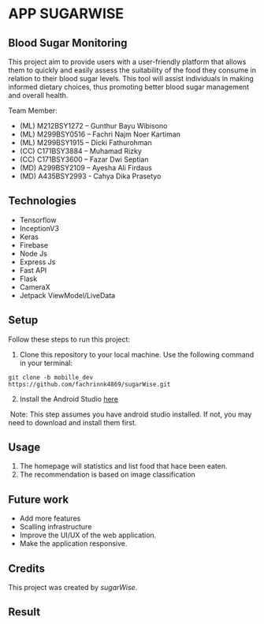 # APP SUGARWISE
## Blood Sugar Monitoring

This project aim to provide users with a user-friendly platform that allows them to quickly and easily assess the suitability of the food they consume in relation to their blood sugar levels. This tool will assist individuals in making informed dietary choices, thus promoting better blood sugar management and overall health.

Team Member:
* (ML) M212BSY1272 – Gunthur Bayu Wibisono
* (ML) M299BSY0516 – Fachri Najm Noer Kartiman
* (ML) M299BSY1915 – Dicki Fathurohman
* (CC) C171BSY3884 – Muhamad Rizky
* (CC) C171BSY3600 – Fazar Dwi Septian
* (MD) A299BSY2109 – Ayesha Ali Firdaus
* (MD) A435BSY2993 - Cahya Dika Prasetyo

## Technologies
* Tensorflow
* InceptionV3
* Keras
* Firebase
* Node Js
* Express Js
* Fast API
* Flask
* CameraX
* Jetpack ViewModel/LiveData

## Setup
Follow these steps to run this project:

1. Clone this repository to your local machine. Use the following command in your terminal:
```
git clone -b mobille_dev https://github.com/fachrinnk4869/sugarWise.git
```

2. 	Install the Android Studio [here](https://developer.android.com/studio)

&nbsp;Note: This step assumes you have android studio installed. If not, you may need to download and install them first.

## Usage
1. The homepage will statistics and list food that hace been eaten.
2. The recommendation is based on image classification

## Future work
- Add more features
- Scalling infrastructure
- Improve the UI/UX of the web application.
- Make the application responsive.

## Credits
This project was created by _sugarWise_.

## Result
